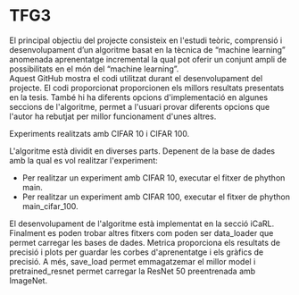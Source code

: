 # TFG3

El principal objectiu del projecte consisteix en l'estudi teòric, comprensió i desenvolupament d’un algoritme basat en la tècnica de “machine learning” anomenada aprenentatge incremental la qual pot oferir un conjunt ampli de possibilitats en el món del “machine learning”.  
Aquest GitHub mostra el codi utilitzat durant el desenvolupament del projecte. El codi proporcionat proporcionen els millors resultats presentats en la tesis. També hi ha diferents opcions d'implementació en algunes seccions de l'algoritme, permet a l'usuari provar diferents opcions que l'autor ha rebutjat per millor funcionament d'unes altres.

Experiments realitzats amb CIFAR 10 i CIFAR 100.

L'algoritme està dividit en diverses parts. Depenent de la base de dades amb la qual es vol realitzar l'experiment:
  - Per realitzar un experiment amb CIFAR 10, executar el fitxer de phython main.
  - Per realitzar un experiment amb CIFAR 100, executar el fitxer de phython main_cifar_100.

El desenvolupament de l'algoritme està implementat en la secció iCaRL.
Finalment es poden trobar altres fitxers com poden ser data_loader que permet carregar les bases de dades. Metrica proporciona els resultats de precisió i plots per guardar les corbes d'aprenentatge i els gràfics de precisió. A més, save_load permet emmagatzemar el millor model i pretrained_resnet permet carregar la ResNet 50 preentrenada amb ImageNet.

